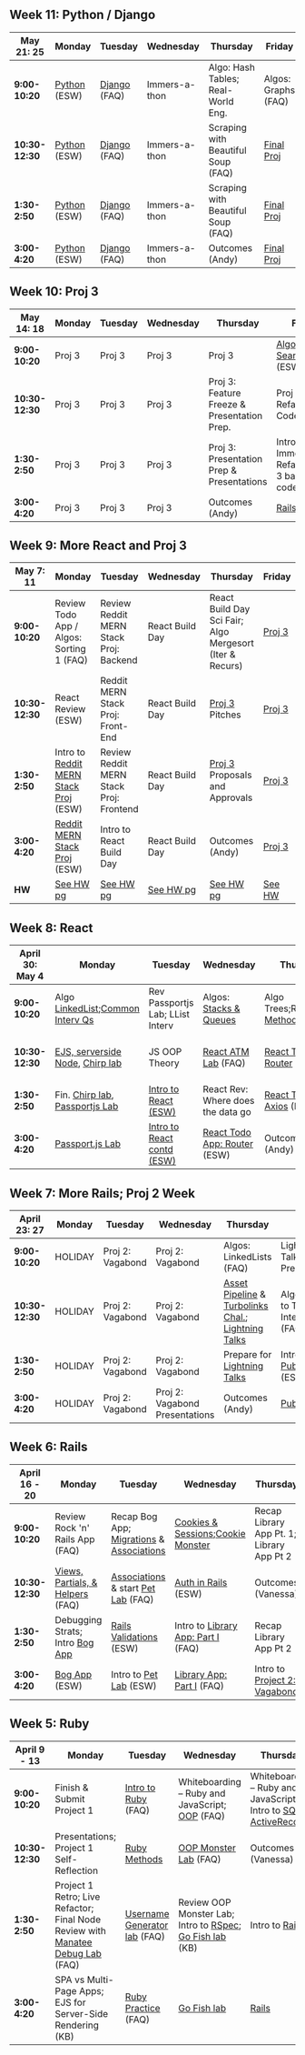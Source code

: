 ## Week 11: Python / Django
| May 21: 25      | Monday            | Tuesday           | Wednesday      | Thursday                           | Friday              |
| --------------- | ----------------- | ----------------- | -------------- | ---------------------------------- | ------------------- |
| **9:00-10:20**  | [Python][1] (ESW) | [Django][2] (FAQ) | Immers-a-thon  | Algo: Hash Tables; Real-World Eng. | Algos: Graphs (FAQ) |
| **10:30-12:30** | [Python][1] (ESW) | [Django][2] (FAQ) | Immers-a-thon  | Scraping with Beautiful Soup (FAQ) | [Final Proj][3]     |
| **1:30-2:50**   | [Python][1] (ESW) | [Django][2] (FAQ) | Immers-a-thon  | Scraping with Beautiful Soup (FAQ) | [Final Proj][3]     |
| **3:00-4:20**   | [Python][1] (ESW) | [Django][2] (FAQ) | Immers-a-thon  | Outcomes (Andy)                    | [Final Proj][3]     |


## Week 10: Proj 3

| May 14: 18      | Monday         | Tuesday        | Wednesday      | Thursday                                    | Friday                                                  |
| --------------- | -------------- | -------------- | -------------- | ------------------------------------------- | ------------------------------------------------------- |
| **9:00-10:20**  | Proj 3         | Proj 3         | Proj 3         | Proj 3                                      | [Algos:Binary Search Trees][5] (ESW)                    |
| **10:30-12:30** | Proj 3         | Proj 3         | Proj 3         | Proj 3: Feature Freeze & Presentation Prep. | Proj 3 Live Refactor & Code Review                      |
| **1:30-2:50**   | Proj 3         | Proj 3         | Proj 3         | Proj 3: Presentation Prep & Presentations   | Intro Immersathon; Refactor Proj 3 based on code review |
| **3:00-4:20**   | Proj 3         | Proj 3         | Proj 3         | Outcomes (Andy)                             | [Rails API Lab][6]                                      |                                       |


## Week 9: More React and Proj 3

| May 7: 11       | Monday                                     | Tuesday                                 | Wednesday       | Thursday                                                 | Friday      |
| --------------- | ------------------------------------------ | --------------------------------------- | --------------- | -------------------------------------------------------- | ----------- |
| **9:00-10:20**  | Review Todo App / Algos: Sorting 1 (FAQ)   | Review Reddit MERN Stack Proj: Backend  | React Build Day | React Build Day Sci Fair; Algo Mergesort (Iter & Recurs) | [Proj 3][7] |
| **10:30-12:30** | React Review (ESW)                         | Reddit MERN Stack Proj: Front-End       | React Build Day | [Proj 3][7] Pitches                                      | [Proj 3][7] |
| **1:30-2:50**   | Intro to [Reddit MERN Stack Proj][8] (ESW) | Review Reddit MERN Stack Proj: Frontend | React Build Day | [Proj 3][7] Proposals and Approvals                      | [Proj 3][7] |
| **3:00-4:20**   | [Reddit MERN Stack Proj][8] (ESW)          | Intro to React Build Day                | React Build Day | Outcomes (Andy)                                          | [Proj 3][7] |
| **HW**          | [See HW pg][4]                             | [See HW pg][4]                          | [See HW pg][4]  | [See HW pg][4]                                           | [See HW][4] |

## Week 8: React

| April 30: May 4 | Monday                                      | Tuesday                          | Wednesday                          | Thursday                            | Friday                         |
| --------------- | ------------------------------------------- | -------------------------------- | ---------------------------------- | ----------------------------------- | ------------------------------ |
| **9:00-10:20**  | Algo [LinkedList][9];[Common Interv Qs][10] | Rev Passportjs Lab; LList Interv | Algos: [Stacks & Queues][11]       | Algo Trees;Rev[Lifecyc Methods][12] | Algo Trees; React Review (FAQ) |
| **10:30-12:30** | [EJS, serverside Node][13], [Chirp lab][14] | JS OOP Theory                    | [React ATM Lab][15] (FAQ)          | [React Todo App: Router][16]        | React Overview: Twit. App Arch |
| **1:30-2:50**   | Fin. [Chirp lab][14], [Passportjs Lab][17]  | [Intro to React (ESW)][18]       | React Rev: Where does the data go  | [React Todo App: Axios][16] (FAQ)   | Todo App Rmx: Single File App  |
| **3:00-4:20**   | [Passport.js Lab][17]                       | [Intro to React contd (ESW)][19] | [React Todo App: Router][16] (ESW) | Outcomes (Andy)                     | Todo App Rmx: Single File App  |

## Week 7: More Rails; Proj 2 Week

| April 23: 27    | Monday         | Tuesday          | Wednesday                      | Thursday                                                             | Friday                                |
| --------------- | -------------- | ---------------- | ------------------------------ | -------------------------------------------------------------------- | ------------------------------------- |
| **9:00-10:20**  | HOLIDAY        | Proj 2: Vagabond | Proj 2: Vagabond               | Algos: LinkedLists (FAQ)                                             | Lightning Talk Presentations          |
| **10:30-12:30** | HOLIDAY        | Proj 2: Vagabond | Proj 2: Vagabond               | [Asset Pipeline][20] & [Turbolinks Chal.][21]; [Lightning Talks][22] | Algos: Intro to Tech Interviews (FAQ) |
| **1:30-2:50**   | HOLIDAY        | Proj 2: Vagabond | Proj 2: Vagabond               | Prepare for [Lightning Talks][22]                                    | Intro to [Publify Proj][23] (ESW)     |
| **3:00-4:20**   | HOLIDAY        | Proj 2: Vagabond | Proj 2: Vagabond Presentations | Outcomes (Andy)                                                      | [Publify Proj][23]                    |


## Week 6: Rails

| April 16 - 20 | Monday | Tuesday | Wednesday | Thursday | Friday |
| --- | --- | --- | --- | --- | --- |
| **9:00-10:20**  | Review Rock 'n' Rails App (FAQ) | Recap Bog App; [Migrations][24] & [Associations][25] | [Cookies & Sessions][26];[Cookie Monster][27] | Recap Library App Pt. 1; Library App Pt 2 | [Vagabond][28] |
| **10:30-12:30** | [Views, Partials, & Helpers][29] (FAQ) | [Associations][25] & start [Pet Lab][30] (FAQ) | [Auth in Rails][31] (ESW)                     | Outcomes (Vanessa) | [Vagabond][28] |
| **1:30-2:50**   | Debugging Strats; Intro [Bog App][32]  | [Rails Validations][33] (ESW)                  | Intro to [Library App: Part I][34] (FAQ)      | Recap Library App Pt 2      | [Vagabond][28] |
| **3:00-4:20**   | [Bog App][32] (ESW)                    | Intro to [Pet Lab][30] (ESW)                   | [Library App: Part I][34] (FAQ)               |      Intro to [Project 2: Vagabond][28]                | [Vagabond][28] |

## Week 5: Ruby

| April 9 - 13 | Monday | Tuesday | Wednesday | Thursday | Friday |
| --- | --- | --- | --- | --- | --- |
| **9:00-10:20**  | Finish & Submit Project 1 | [Intro to Ruby][35] (FAQ) | Whiteboarding – Ruby and JavaScript; [OOP][43] (FAQ) | Whiteboarding – Ruby and JavaScript; Intro to [SQL][40] & [ActiveRecord][41]  | Whiteboarding – Ruby and JavaScript
| **10:30-12:30** | Presentations; Project 1 Self-Reflection | [Ruby Methods][42] | [OOP Monster Lab][45] (FAQ)   | Outcomes (Vanessa)| [Rock 'n Rails][46] (FAQ)   
| **1:30-2:50** | Project 1 Retro; Live Refactor; Final Node Review with [Manatee Debug Lab](https://github.com/esthersweon/manatee-debug) (FAQ) | [Username Generator lab][38] (FAQ) | Review OOP Monster Lab; Intro to [RSpec][36]; [Go Fish lab][39] (KB)      | Intro to [Rails][44] | [Rock 'n Rails][46] (FAQ)   
| **3:00-4:20** | SPA vs Multi-Page Apps; EJS for Server-Side Rendering (KB) | [Ruby Practice][37] (FAQ)  | [Go Fish lab][39] | [Rails][44] | [Rock 'n Rails][46] (FAQ) 
       

[1]: https://github.com/SF-WDI-42/python
[2]: https://git.generalassemb.ly/ga-wdi-lessons/django-workshop
[3]: https://github.com/SF-WDI-42/final-project
[4]: homework.md
[5]: https://github.com/SF-WDI-LABS/binary-search-trees
[6]: https://github.com/SF-WDI-LABS/con-pletionist/blob/master/instructions.md
[7]: https://git.generalassemb.ly/SF-WDI-42/project3
[8]: https://github.com/sf-wdi-42/reddit-clone-mern
[9]: https://github.com/SF-WDI-LABS/js-linked-list
[10]: https://docs.google.com/document/d/1L1xh2achS6pdt2pxdn3d5q42yLR3SBMwNp_WnuUEYxI/edit?usp=sharing
[11]: https://github.com/SF-WDI-LABS/stacks
[12]: https://github.com/SF-WDI-LABS/react-component-lifecycle
[13]: https://github.com/sf-wdi-40/intro-express
[14]: https://github.com/SF-WDI-42/Chirp-Network
[15]: https://github.com/SF-WDI-LABS/atm-react
[16]: https://github.com/SF-WDI-LABS/react_todo_walkthrough
[17]: https://github.com/SF-WDI-LABS/express-microblog-add-auth/tree/ejs
[18]: https://github.com/SF-WDI-LABS/react-intro
[19]: https://github.com/SF-WDI-LABS/react-intro-2
[20]: https://github.com/SF-WDI-LABS/rails-asset-pipeline
[21]: https://github.com/SF-WDI-LABS/turbolinks-challenge-2
[22]: https://github.com/SF-WDI-LABS/ruby-gem-lightning-talks
[23]: https://github.com/SF-WDI-42/publify-debugging-lab
[24]: https://github.com/SF-WDI-LABS/migrations
[25]: https://github.com/SF-WDI-LABS/rails-associations
[26]: https://github.com/SF-WDI-LABS/cookies-sessions
[27]: https://github.com/sf-wdi-labs/cookie-monster-app
[28]: https://github.com/sf-wdi-40/project-vagabond
[29]: https://github.com/SF-WDI-LABS/rails-views-and-helpers
[30]: https://github.com/SF-WDI-LABS/rails-pet-lab
[31]: https://github.com/SF-WDI-LABS/rails-auth
[32]: https://github.com/SF-WDI-LABS/rails_bog_app
[33]: https://github.com/SF-WDI-LABS/rails-validations-errors
[34]: https://github.com/SF-WDI-LABS/public-library-app
[35]: https://github.com/SF-WDI-LABS/intro-ruby
[36]: https://github.com/SF-WDI-LABS/rspec
[37]: https://github.com/SF-WDI-LABS/idiomatic-ruby
[38]: https://github.com/SF-WDI-LABS/username-generator
[39]: https://github.com/SF-WDI-LABS/go-fish-card-game
[40]: https://github.com/SF-WDI-LABS/intro-sql
[41]: https://github.com/SF-WDI-LABS/active-record
[42]: https://github.com/SF-WDI-LABS/ruby-methods
[43]: https://github.com/SF-WDI-LABS/ruby-oop
[44]: https://github.com/SF-WDI-LABS/rails-intro
[45]: https://github.com/SF-WDI-LABS/ruby-monster-oop
[46]: https://github.com/SF-WDI-LABS/rock-n-rails
[47]: https://github.com/SF-WDI-42/project-01
[48]: https://docs.google.com/document/d/1zg8GUjvwt1kx5KNp3Tk_h5WL04MnWyMvUt8jGRZuBLA/edit?usp=sharing
